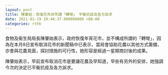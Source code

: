 ```yaml
---
layout: post
title: 陳肇始：恢復花市非所謂「轉彎」　平衡抗疫及各方訴求
date: 2021-01-19 19:48:37.000000000 +08:00
categories: rthk
---
```


食物及衞生局局長陳肇始表示，政府恢復年宵花市，並不構成所謂的「轉彎」，因為在本月8日宣布取消花市的新聞稿中已表示，當局會協助花農以其他方式籌備，亦會與花農見面，探討措施的可行性，她形容是經過一星期商討後的成果。

陳肇始表示，早前宣布取消花市是要讓花農及早知道，早些有另外的安排，她強調今次的決定已平衡抗疫及各方訴求。
